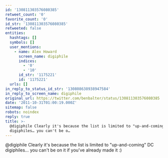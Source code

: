 ```yaml
---
id: '130811303576080385'
retweet_count: '0'
favorite_count: '0'
id_str: '130811303576080385'
retweeted: false
entities:
  hashtags: []
  symbols: []
  user_mentions:
    - name: Alex Howard
      screen_name: digiphile
      indices:
        - '0'
        - '10'
      id_str: '1175221'
      id: '1175221'
  urls: []
in_reply_to_status_id_str: '130808638938947584'
in_reply_to_screen_name: digiphile
original_url: https://twitter.com/benbalter/status/130811303576080385
date: '2011-10-31T01:00:19.000Z'
sitemap: false
robots: noindex
reply: true
title: >-
  @digiphile Clearly it's because the list is limited to "up-and-coming" DC
  digiphiles… you can't be o…
---
```


@digiphile Clearly it's because the list is limited to "up-and-coming" DC digiphiles… you can't be on it if you've already made it :)